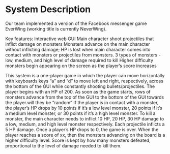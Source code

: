 # System Description
Our team implemented a version of the Facebook messenger game EverWing (working title is currently NeverWing).

Key features: 
Interactive web GUI
Main character shoot projectiles that inflict damage on monsters
Monsters advance on the main character without inflicting damage; HP is lost when main character comes into contact with monsters or projectiles from monsters.
3 types of monsters - low, medium, and high level of damage required to kill
Higher difficulty monsters begin appearing on the screen as the player’s score increases

This system is a one-player game in which the player can move horizontally with keyboards keys “a” and “d” to move left and right, respectively, across the bottom of the GUI while constantly shooting bullets/projectiles. The player begins with an HP of 200.  As soon as the game starts, rows of monsters advance from the top of the GUI to the bottom of the GUI towards the player.will they be “random” If the player is in contact with a monster, the player’s HP drops by 10 points if it’s a low level monster, 20 points if it’s a medium level monster, or 30 points if it’s a high level monster. To kill a monster, the main character needs to inflict 10 HP, 20 HP, 30 HP damage to a low, medium, and high level monster respectively. Each projectile inflicts a 5 HP damage. Once a player’s HP drops to 0, the game is over. When the player reaches a score of xx, then the monsters advancing on the board is a higher difficulty level. Score is kept by how many monsters defeated, proportional to the level of damage needed to kill them.
